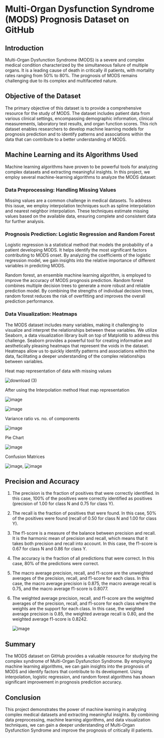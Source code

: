 # Multi-Organ Dysfunction Syndrome (MODS) Prognosis Dataset on GitHub

## Introduction

Multi-Organ Dysfunction Syndrome (MODS) is a severe and complex medical condition characterized by the simultaneous failure of multiple organs. It is a leading cause of death in critically ill patients, with mortality rates ranging from 50% to 80%. The prognosis of MODS remains challenging due to its complex and multifaceted nature.

## Objective of the Dataset

The primary objective of this dataset is to provide a comprehensive resource for the study of MODS. The dataset includes patient data from various clinical settings, encompassing demographic information, clinical measurements, laboratory test results, and organ function scores. This rich dataset enables researchers to develop machine learning models for prognosis prediction and to identify patterns and associations within the data that can contribute to a better understanding of MODS.

## Machine Learning and its Algorithms Used

Machine learning algorithms have proven to be powerful tools for analyzing complex datasets and extracting meaningful insights. In this project, we employ several machine-learning algorithms to analyze the MODS dataset:

### Data Preprocessing: Handling Missing Values

Missing values are a common challenge in medical datasets. To address this issue, we employ interpolation techniques such as spline interpolation and nearest neighbor interpolation. These techniques estimate missing values based on the available data, ensuring complete and consistent data for further analysis.

### Prognosis Prediction: Logistic Regression and Random Forest

Logistic regression is a statistical method that models the probability of a patient developing MODS. It helps identify the most significant factors contributing to MODS onset. By analyzing the coefficients of the logistic regression model, we gain insights into the relative importance of different variables in predicting MODS.

Random forest, an ensemble machine learning algorithm, is employed to improve the accuracy of MODS prognosis prediction. Random forest combines multiple decision trees to generate a more robust and reliable prediction model. By combining the strengths of individual decision trees, random forest reduces the risk of overfitting and improves the overall prediction performance.


### Data Visualization: Heatmaps

The MODS dataset includes many variables, making it challenging to visualize and interpret the relationships between these variables. We utilize Seaborn, a data visualization library built on top of Matplotlib to address this challenge. Seaborn provides a powerful tool for creating informative and aesthetically pleasing heatmaps that represent the voids in the dataset. Heatmaps allow us to quickly identify patterns and associations within the data, facilitating a deeper understanding of the complex relationships between variables.

Heat map representation of data with missing values

![download (3)](https://github.com/Prog-cast/MOD-dataset/assets/91456061/191ac769-0332-48d7-90f3-8fed63a9f1a2) 

After using the Interpolation method Heat map representation



![image](https://github.com/Prog-cast/MOD-dataset/assets/91456061/cf1dc255-ffea-4b30-96a3-96aaa1354e32) 


![image](https://github.com/Prog-cast/MOD-dataset/assets/91456061/782f1005-8421-4937-b380-e877aec306c1)

Variance ratio vs. no. of components 

![image](https://github.com/Prog-cast/MOD-dataset/assets/91456061/6f60fb33-b5a6-4297-b8ce-905f51af65a3)


 Pie Chart

![image](https://github.com/Prog-cast/MOD-dataset/assets/91456061/2beda42f-6d61-44b3-ae0a-b22db5126033)

Confusion Matrices

![image](https://github.com/Prog-cast/MOD-dataset/assets/91456061/6ab37d68-7a01-4ffa-b22a-7b23aee7e6c1), ![image](https://github.com/Prog-cast/MOD-dataset/assets/91456061/c23e56f7-d54d-4969-b472-65ab5ee82f16)







## Precision and Accuracy

1) The precision is the fraction of positives that were correctly identified. In this case, 100% of the positives were correctly identified as positives (precision of 1.00 
   for class N and 0.75 for class Y).

2) The recall is the fraction of positives that were found. In this case, 50% of the positives were found (recall of 0.50 for class N and 1.00 for class Y).

3) The f1-score is a measure of the balance between precision and recall. It is the harmonic mean of precision and recall, which means that it takes both precision and 
   recall into account. In this case, the f1-score is 0.67 for class N and 0.86 for class Y.

4) The accuracy is the fraction of all predictions that were correct. In this case, 80% of the predictions were correct.

5) The macro average precision, recall, and f1-score are the unweighted averages of the precision, recall, and f1-score for each class. In this case, the macro average 
   precision is 0.875, the macro average recall is 0.75, and the macro average f1-score is 0.8077.

6) The weighted average precision, recall, and f1-score are the weighted averages of the precision, recall, and f1-score for each class where the weights are the support for each class. In this case, the weighted average precision is 0.85, the weighted average recall is 0.80, and the weighted average f1-score is 0.8242.

   ![image](https://github.com/Prog-cast/MOD-dataset/assets/91456061/27f9720c-df95-4d7d-8470-764682e4e330)


## Summary

The MODS dataset on GitHub provides a valuable resource for studying the complex syndrome of Multi-Organ Dysfunction Syndrome. By employing machine learning algorithms, we can gain insights into the prognosis of MODS and identify factors that contribute to its development. Using interpolation, logistic regression, and random forest algorithms has shown significant improvement in prognosis prediction accuracy. 

## Conclusion

This project demonstrates the power of machine learning in analyzing complex medical datasets and extracting meaningful insights. By combining data preprocessing, machine learning algorithms, and data visualization techniques, we can gain a deeper understanding of Multi-Organ Dysfunction Syndrome and improve the prognosis of critically ill patients.
